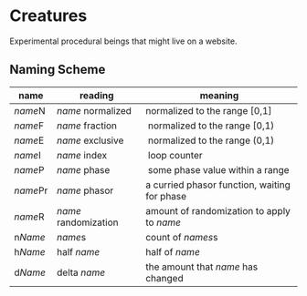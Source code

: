 # Creatures

Experimental procedural beings that might live on a website.

## Naming Scheme

name     | reading           | meaning
-------- | ----------------- | -------
*name*N  | *name* normalized    | normalized to the range [0,1]
*name*F  | *name* fraction      | normalized to the range [0,1)
*name*E  | *name* exclusive     | normalized to the range (0,1)
*name*I  | *name* index         | loop counter
*name*P  | *name* phase         | some phase value within a range
*name*Pr | *name* phasor        | a curried phasor function, waiting for phase
*name*R  | *name* randomization | amount of randomization to apply to *name*
n*Name*  | *name*s              | count of *names*s
h*Name*  | half *name*          | half of *name*
d*Name*  | delta *name*         | the amount that *name* has changed
